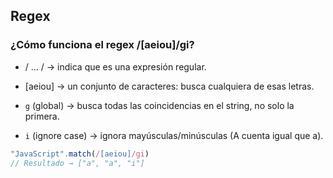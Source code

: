 ## Regex

### ¿Cómo funciona el regex /[aeiou]/gi?

- / ... / → indica que es una expresión regular.

- [aeiou] → un conjunto de caracteres: busca cualquiera de esas letras.

- `g` (global) → busca todas las coincidencias en el string, no solo la primera.

- `i` (ignore case) → ignora mayúsculas/minúsculas (A cuenta igual que a).

```js
"JavaScript".match(/[aeiou]/gi)
// Resultado → ["a", "a", "i"]

```
